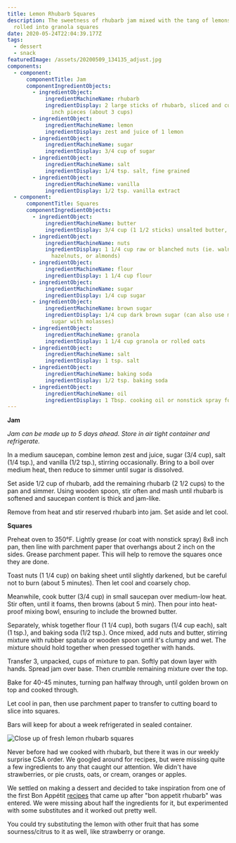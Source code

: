 ```yaml
---
title: Lemon Rhubarb Squares
description: The sweetness of rhubarb jam mixed with the tang of lemons and
  rolled into granola squares
date: 2020-05-24T22:04:39.177Z
tags:
  - dessert
  - snack
featuredImage: /assets/20200509_134135_adjust.jpg
components:
  - component:
      componentTitle: Jam
      componentIngredientObjects:
        - ingredientObject:
            ingredientMachineName: rhubarb
            ingredientDisplay: 2 large sticks of rhubarb, sliced and cut cross-wise into 1/2
              inch pieces (about 3 cups)
        - ingredientObject:
            ingredientMachineName: lemon
            ingredientDisplay: zest and juice of 1 lemon
        - ingredientObject:
            ingredientMachineName: sugar
            ingredientDisplay: 3/4 cup of sugar
        - ingredientObject:
            ingredientMachineName: salt
            ingredientDisplay: 1/4 tsp. salt, fine grained
        - ingredientObject:
            ingredientMachineName: vanilla
            ingredientDisplay: 1/2 tsp. vanilla extract
  - component:
      componentTitle: Squares
      componentIngredientObjects:
        - ingredientObject:
            ingredientMachineName: butter
            ingredientDisplay: 3/4 cup (1 1/2 sticks) unsalted butter, cut into pieces
        - ingredientObject:
            ingredientMachineName: nuts
            ingredientDisplay: 1 1/4 cup raw or blanched nuts (ie. walnuts, pecans,
              hazelnuts, or almonds)
        - ingredientObject:
            ingredientMachineName: flour
            ingredientDisplay: 1 1/4 cup flour
        - ingredientObject:
            ingredientMachineName: sugar
            ingredientDisplay: 1/4 cup sugar
        - ingredientObject:
            ingredientMachineName: brown sugar
            ingredientDisplay: 1/4 cup dark brown sugar (can also use mixture of granulated
              sugar with molasses)
        - ingredientObject:
            ingredientMachineName: granola
            ingredientDisplay: 1 1/4 cup granola or rolled oats
        - ingredientObject:
            ingredientMachineName: salt
            ingredientDisplay: 1 tsp. salt
        - ingredientObject:
            ingredientMachineName: baking soda
            ingredientDisplay: 1/2 tsp. baking soda
        - ingredientObject:
            ingredientMachineName: oil
            ingredientDisplay: 1 Tbsp. cooking oil or nonstick spray for coating baking sheet
---
```

**Jam**

*Jam can be made up to 5 days ahead. Store in air tight container and refrigerate.* 

In a medium saucepan, combine lemon zest and juice, sugar (3/4 cup), salt (1/4 tsp.), and vanilla (1/2 tsp.), stirring occasionally. Bring to a boil over medium heat, then reduce to simmer until sugar is dissolved. 

Set aside 1/2 cup of rhubarb, add the remaining rhubarb (2 1/2 cups) to the pan and simmer. Using wooden spoon, stir often and mash until rhubarb is softened and saucepan content is thick and jam-like. 

Remove from heat and stir reserved rhubarb into jam. Set aside and let cool. 

**Squares**

Preheat oven to 350°F. Lightly grease (or coat with nonstick spray) 8x8 inch pan, then line with parchment paper that overhangs about 2 inch on the sides. Grease parchment paper. This will help to remove the squares once they are done. 

Toast nuts (1 1/4 cup) on baking sheet until slightly darkened, but be careful not to burn (about 5 minutes). Then let cool and coarsely chop. 

Meanwhile, cook butter (3/4 cup) in small saucepan over medium-low heat. Stir often, until it foams, then browns (about 5 min). Then pour into heat-proof mixing bowl, ensuring to include the browned butter. 

Separately, whisk together flour (1 1/4 cup), both sugars (1/4 cup each), salt (1 tsp.), and baking soda (1/2 tsp.). Once mixed, add nuts and butter, stirring mixture with rubber spatula or wooden spoon until it's clumpy and wet.  The mixture should hold together when pressed together with hands. 

Transfer 3, unpacked, cups of mixture to pan. Softly pat down layer with hands. Spread jam over base. Then crumble remaining mixture over the top. 

Bake for 40-45 minutes, turning pan halfway through, until golden brown on top and cooked through. 

Let cool in pan, then use parchment paper to transfer to cutting board to slice into squares. 

Bars will keep for about a week refrigerated in sealed container. 

![Close up of fresh lemon rhubarb squares](/assets/20200509_134135_adjust.jpg "Close up of fresh lemon rhubarb squares")

Never before had we cooked with rhubarb, but there it was in our weekly surprise CSA order. We googled around for recipes, but were missing quite a few ingredients to any that caught our attention. We didn't have strawberries, or pie crusts, oats, or cream, oranges or apples. 

We settled on making a dessert and decided to take inspiration from one of the first Bon Appétit [recipes](https://www.bonappetit.com/recipe/rhubarb-brown-butter-bars) that came up after "bon appetit rhubarb" was entered. We were missing about half the ingredients for it, but experimented with some substitutes and it worked out pretty well.

You could try substituting the lemon with other fruit that has some sourness/citrus to it as well, like strawberry or orange.